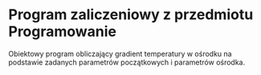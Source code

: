 # Program zaliczeniowy z przedmiotu Programowanie

Obiektowy program obliczający gradient temperatury w ośrodku na podstawie zadanych parametrów początkowych i parametrów ośrodka.
